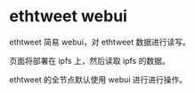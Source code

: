 # ethtweet webui
ethtweet 简易 webui，对 ethtweet 数据进行读写。

页面将部署在 ipfs 上，然后读取 ipfs 的数据。

ethtweet 的全节点默认使用 webui 进行进行操作。